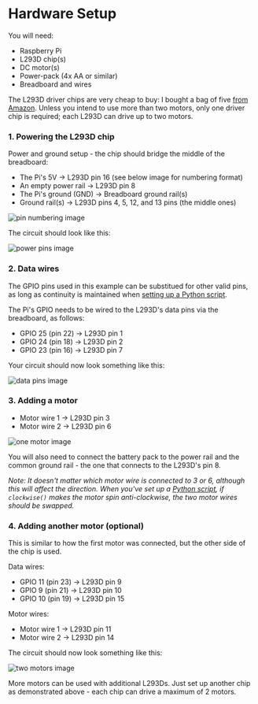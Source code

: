 # Hardware Setup

You will need:

- Raspberry Pi
- L293D chip(s)
- DC motor(s)
- Power-pack (4x AA or similar)
- Breadboard and wires

The L293D driver chips are very cheap to buy: I bought a bag of five [from Amazon](http://www.amazon.co.uk/dp/B008KYMVVY). Unless you intend to use more than two motors, only one driver chip is required; each L293D can drive up to two motors.

### 1. Powering the L293D chip

Power and ground setup - the chip should bridge the middle of the breadboard:

- The Pi's 5V → L293D pin 16 (see below image for numbering format)
- An empty power rail → L293D pin 8
- The Pi's ground (GND) → Breadboard ground rail(s)
- Ground rail(s) → L293D pins 4, 5, 12, and 13 pins (the middle ones)

![pin numbering image](http://i.imgur.com/RLGyWst.png?2)

The circuit should look like this:

![power pins image](http://i.imgur.com/awtfujg.png?1)

### 2. Data wires

The GPIO pins used in this example can be substitued for other valid pins, as long as continuity is maintained when [setting up a Python script](#python-scripts).

The Pi's GPIO needs to be wired to the L293D's data pins via the breadboard, as follows:

- GPIO 25 (pin 22) → L293D pin 1
- GPIO 24 (pin 18) → L293D pin 2
- GPIO 23 (pin 16) → L293D pin 7

Your circuit should now look something like this:

![data pins image](http://i.imgur.com/h5OQFZT.png?1)

### 3. Adding a motor

- Motor wire 1 → L293D pin 3
- Motor wire 2 → L293D pin 6

![one motor image](http://i.imgur.com/0PWp7vN.png?1)

You will also need to connect the battery pack to the power rail and the common ground rail - the one that connects to the L293D's pin 8.

_Note: It doesn't matter which motor wire is connected to 3 or 6, although this will affect the direction. When you've set up a [Python script](#python-scripts), if `clockwise()` makes the motor spin anti-clockwise, the two motor wires should be swapped._

### 4. Adding another motor (optional)

This is similar to how the first motor was connected, but the other side of the chip is used.

Data wires:

- GPIO 11 (pin 23) → L293D pin 9
- GPIO 9 (pin 21) → L293D pin 10
- GPIO 10 (pin 19) → L293D pin 15

Motor wires:

- Motor wire 1 → L293D pin 11
- Motor wire 2 → L293D pin 14

The circuit should now look something like this:

![two motors image](http://i.imgur.com/ryYQOr4.png?1)

More motors can be used with additional L293Ds. Just set up another chip as demonstrated above - each chip can drive a maximum of 2 motors.
